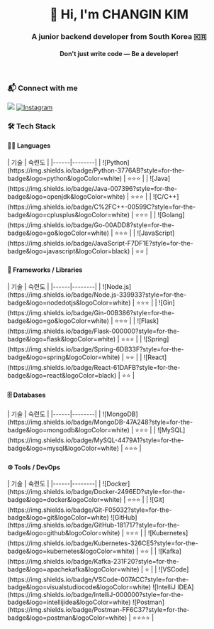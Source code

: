 <h1 align="center">👋 Hi, I'm CHANGIN KIM</h1>
<h3 align="center">A junior backend developer from South Korea 🇰🇷</h3>
<h4 align="center">Don't just write code — Be a developer!</h4>

<br/>

<h3 align="left">📬 Connect with me </h3>
<a href="rosci671233@gmail.com" target="_blank"><img src="https://img.shields.io/badge/Gmail-d14836?style=for-the-badge&logo=Gmail&logoColor=white"/></a>
<a href="https://instagram.com/x_xvwx" target="_blank"><img src="https://img.shields.io/badge/Instagram-E4405F?style=for-the-badge&logo=instagram&logoColor=white" alt="Instagram" /></a>



<h3 align="left">🛠 Tech Stack </h3>
<h4 align="left">🧑‍💻 Languages</h4>
| 기술 | 숙련도 |
|------|--------|
| ![Python](https://img.shields.io/badge/Python-3776AB?style=for-the-badge&logo=python&logoColor=white) | ⭐⭐⭐ |
| ![Java](https://img.shields.io/badge/Java-007396?style=for-the-badge&logo=openjdk&logoColor=white) | ⭐⭐⭐ |
| ![C/C++](https://img.shields.io/badge/C%2FC++-00599C?style=for-the-badge&logo=cplusplus&logoColor=white) | ⭐⭐⭐ |
| ![Golang](https://img.shields.io/badge/Go-00ADD8?style=for-the-badge&logo=go&logoColor=white) | ⭐⭐⭐ |
| ![JavaScript](https://img.shields.io/badge/JavaScript-F7DF1E?style=for-the-badge&logo=javascript&logoColor=black) | ⭐⭐ |


<h4 align="left">🧱 Frameworks / Libraries</h4>
| 기술 | 숙련도 |
|------|--------|
| ![Node.js](https://img.shields.io/badge/Node.js-339933?style=for-the-badge&logo=nodedotjs&logoColor=white) | ⭐⭐⭐ |
| ![Gin](https://img.shields.io/badge/Gin-00B386?style=for-the-badge&logo=go&logoColor=white) | ⭐⭐⭐ |
| ![Flask](https://img.shields.io/badge/Flask-000000?style=for-the-badge&logo=flask&logoColor=white) | ⭐⭐⭐ |
| ![Spring](https://img.shields.io/badge/Spring-6DB33F?style=for-the-badge&logo=spring&logoColor=white) | ⭐⭐ |
| ![React](https://img.shields.io/badge/React-61DAFB?style=for-the-badge&logo=react&logoColor=black) | ⭐⭐ |

<h4 align="left">🗄️ Databases</h4>
| 기술 | 숙련도 |
|------|--------|
| ![MongoDB](https://img.shields.io/badge/MongoDB-47A248?style=for-the-badge&logo=mongodb&logoColor=white) | ⭐⭐⭐ |
| ![MySQL](https://img.shields.io/badge/MySQL-4479A1?style=for-the-badge&logo=mysql&logoColor=white) | ⭐⭐⭐ |

<h4 align="left">⚙️ Tools / DevOps</h4>
| 기술 | 숙련도 |
|------|--------|
| ![Docker](https://img.shields.io/badge/Docker-2496ED?style=for-the-badge&logo=docker&logoColor=white) | ⭐⭐⭐ |
| ![Git](https://img.shields.io/badge/Git-F05032?style=for-the-badge&logo=git&logoColor=white) ![GitHub](https://img.shields.io/badge/GitHub-181717?style=for-the-badge&logo=github&logoColor=white) | ⭐⭐⭐ |
| ![Kubernetes](https://img.shields.io/badge/Kubernetes-326CE5?style=for-the-badge&logo=kubernetes&logoColor=white) | ⭐⭐ |
| ![Kafka](https://img.shields.io/badge/Kafka-231F20?style=for-the-badge&logo=apachekafka&logoColor=white) | ⭐ |
| ![VSCode](https://img.shields.io/badge/VSCode-007ACC?style=for-the-badge&logo=visualstudiocode&logoColor=white) ![IntelliJ IDEA](https://img.shields.io/badge/IntelliJ-000000?style=for-the-badge&logo=intellijidea&logoColor=white) ![Postman](https://img.shields.io/badge/Postman-FF6C37?style=for-the-badge&logo=postman&logoColor=white) | ⭐⭐⭐⭐ |

